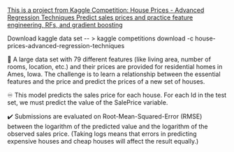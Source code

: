 [This is a project from Kaggle Competition: House Prices - Advanced Regression Techniques
Predict sales prices and practice feature engineering, RFs, and gradient boosting](https://www.kaggle.com/c/house-prices-advanced-regression-techniques)


Download kaggle data set -- > kaggle competitions download -c house-prices-advanced-regression-techniques

:house_with_garden: A large data set with 79 different features (like living area, number of rooms, location, etc.) and their prices are provided for residential homes in Ames, Iowa. The challenge is to learn a relationship between the essential features and the price and predict the prices of a new set of houses.

:infinity:	 This model predicts the sales price for each house. For each Id in the test set, we must predict the value of the SalePrice variable. 

:heavy_check_mark: Submissions are evaluated on Root-Mean-Squared-Error (RMSE) between the logarithm of the predicted value and the logarithm of the observed sales price. (Taking logs means that errors in predicting expensive houses and cheap houses will affect the result equally.)
